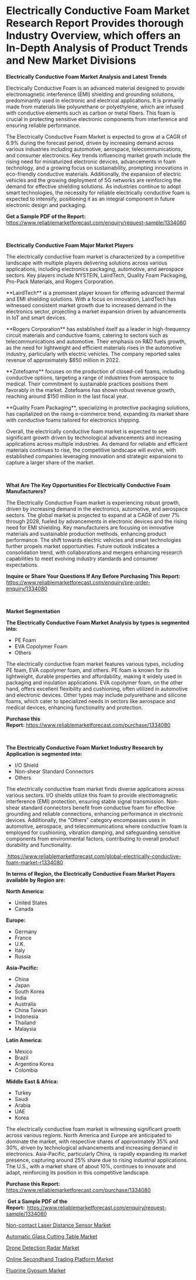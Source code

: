 <p><h1>Electrically Conductive Foam Market Research Report Provides thorough Industry Overview, which offers an In-Depth Analysis of Product Trends and New Market Divisions</h1></p><p><strong>Electrically Conductive Foam Market Analysis and Latest Trends</strong></p>
<p><p>Electrically Conductive Foam is an advanced material designed to provide electromagnetic interference (EMI) shielding and grounding solutions, predominantly used in electronic and electrical applications. It is primarily made from materials like polyurethane or polyethylene, which are infused with conductive elements such as carbon or metal fibers. This foam is crucial in protecting sensitive electronic components from interference and ensuring reliable performance.</p><p>The Electrically Conductive Foam Market is expected to grow at a CAGR of 6.9% during the forecast period, driven by increasing demand across various industries including automotive, aerospace, telecommunications, and consumer electronics. Key trends influencing market growth include the rising need for miniaturized electronic devices, advancements in foam technology, and a growing focus on sustainability, prompting innovations in eco-friendly conductive materials. Additionally, the expansion of electric vehicles and the growing deployment of 5G networks are reinforcing the demand for effective shielding solutions. As industries continue to adopt smart technologies, the necessity for reliable electrically conductive foam is expected to intensify, positioning it as an integral component in future electronic design and packaging.</p></p>
<p><strong>Get a Sample PDF of the Report:&nbsp;</strong> <a href="https://www.reliablemarketforecast.com/enquiry/request-sample/1334080?utm_campaign=1123&utm_medium=2&utm_source=Github&utm_content=ia&utm_term=01102024&utm_id=electrically-conductive-foam">https://www.reliablemarketforecast.com/enquiry/request-sample/1334080</a></p>
<p>&nbsp;</p>
<p><strong>Electrically Conductive Foam Major Market Players</strong></p>
<p><p>The electrically conductive foam market is characterized by a competitive landscape with multiple players delivering solutions across various applications, including electronics packaging, automotive, and aerospace sectors. Key players include NYSTEIN, LairdTech, Quality Foam Packaging, Pro-Pack Materials, and Rogers Corporation.</p><p>**LairdTech** is a prominent player known for offering advanced thermal and EMI shielding solutions. With a focus on innovation, LairdTech has witnessed consistent market growth due to increased demand in the electronics sector, projecting a market expansion driven by advancements in IoT and smart devices.</p><p>**Rogers Corporation** has established itself as a leader in high-frequency circuit materials and conductive foams, catering to sectors such as telecommunications and automotive. Their emphasis on R&D fuels growth, as the need for lightweight and efficient materials rises in the automotive industry, particularly with electric vehicles. The company reported sales revenue of approximately $850 million in 2022.</p><p>**Zotefoams** focuses on the production of closed-cell foams, including conductive options, targeting a range of industries from aerospace to medical. Their commitment to sustainable practices positions them favorably in the market. Zotefoams has shown robust revenue growth, reaching around $150 million in the last fiscal year.</p><p>**Quality Foam Packaging**, specializing in protective packaging solutions, has capitalized on the rising e-commerce trend, expanding its market share with conductive foams tailored for electronics shipping.</p><p>Overall, the electrically conductive foam market is expected to see significant growth driven by technological advancements and increasing applications across multiple industries. As demand for reliable and efficient materials continues to rise, the competitive landscape will evolve, with established companies leveraging innovation and strategic expansions to capture a larger share of the market.</p></p>
<p>&nbsp;</p>
<p><strong>What Are The Key Opportunities For Electrically Conductive Foam Manufacturers?</strong></p>
<p><p>The Electrically Conductive Foam market is experiencing robust growth, driven by increasing demand in the electronics, automotive, and aerospace sectors. The global market is projected to expand at a CAGR of over 7% through 2028, fueled by advancements in electronic devices and the rising need for EMI shielding. Key manufacturers are focusing on innovative materials and sustainable production methods, enhancing product performance. The shift towards electric vehicles and smart technologies further propels market opportunities. Future outlook indicates a consolidation trend, with collaborations and mergers enhancing research capabilities to meet evolving industry standards and consumer expectations.</p></p>
<p><strong>Inquire or Share Your Questions If Any Before Purchasing This Report:</strong> <a href="https://www.reliablemarketforecast.com/enquiry/pre-order-enquiry/1334080?utm_campaign=1123&utm_medium=2&utm_source=Github&utm_content=ia&utm_term=01102024&utm_id=electrically-conductive-foam">https://www.reliablemarketforecast.com/enquiry/pre-order-enquiry/1334080</a></p>
<p>&nbsp;</p>
<p><strong>Market Segmentation</strong></p>
<p><strong>The Electrically Conductive Foam Market Analysis by types is segmented into:</strong></p>
<p><ul><li>PE Foam</li><li>EVA Copolymer Foam</li><li>Others</li></ul></p>
<p><p>The electrically conductive foam market features various types, including PE foam, EVA copolymer foam, and others. PE foam is known for its lightweight, durable properties and affordability, making it widely used in packaging and insulation applications. EVA copolymer foam, on the other hand, offers excellent flexibility and cushioning, often utilized in automotive and electronic devices. Other types may include polyurethane and silicone foams, which cater to specialized needs in sectors like aerospace and medical devices, enhancing functionality and protection.</p></p>
<p><strong>Purchase this Report:&nbsp;</strong><a href="https://www.reliablemarketforecast.com/purchase/1334080?utm_campaign=1123&utm_medium=2&utm_source=Github&utm_content=ia&utm_term=01102024&utm_id=electrically-conductive-foam">https://www.reliablemarketforecast.com/purchase/1334080</a></p>
<p>&nbsp;</p>
<p><strong>The Electrically Conductive Foam Market Industry Research by Application is segmented into:</strong></p>
<p><ul><li>I/O Shield</li><li>Non-shear Standard Connectors</li><li>Others</li></ul></p>
<p><p>The electrically conductive foam market finds diverse applications across various sectors. I/O shields utilize this foam to provide electromagnetic interference (EMI) protection, ensuring stable signal transmission. Non-shear standard connectors benefit from conductive foam for effective grounding and reliable connections, enhancing performance in electronic devices. Additionally, the "Others" category encompasses uses in automotive, aerospace, and telecommunications where conductive foam is employed for cushioning, vibration damping, and safeguarding sensitive components from environmental factors, contributing to overall product durability and functionality.</p></p>
<p><a href="https://www.reliablemarketforecast.com/global-electrically-conductive-foam-market-r1334080?utm_campaign=1123&utm_medium=2&utm_source=Github&utm_content=ia&utm_term=01102024&utm_id=electrically-conductive-foam">&nbsp;https://www.reliablemarketforecast.com/global-electrically-conductive-foam-market-r1334080</a></p>
<p><strong>In terms of Region, the Electrically Conductive Foam Market Players available by Region are:</strong></p>
<p>
    <p> <strong> North America: </strong>
        <ul>
            <li>United States</li>
            <li>Canada</li>
        </ul>
        </p> 
    <p> <strong> Europe: </strong>
        <ul>
            <li>Germany</li>
            <li>France</li>
            <li>U.K.</li>
            <li>Italy</li>
            <li>Russia</li>
        </ul>
        </p> 
    <p> <strong> Asia-Pacific: </strong>
        <ul>
            <li>China</li>
            <li>Japan</li>
            <li>South Korea</li>
            <li>India</li>
            <li>Australia</li>
            <li>China Taiwan</li>
            <li>Indonesia</li>
            <li>Thailand</li>
            <li>Malaysia</li>
        </ul>
        </p> 
    <p> <strong> Latin America: </strong>
        <ul>
            <li>Mexico</li>
            <li>Brazil</li>
            <li>Argentina Korea</li>
            <li>Colombia</li>
        </ul>
        </p> 
    <p> <strong> Middle East & Africa: </strong>
        <ul>
            <li>Turkey</li>
            <li>Saudi</li>
            <li>Arabia</li>
            <li>UAE</li>
            <li>Korea</li>
        </ul>
    </p>
    </p>
<p><p>The electrically conductive foam market is witnessing significant growth across various regions. North America and Europe are anticipated to dominate the market, with respective shares of approximately 35% and 30%, driven by technological advancements and increasing demand in electronics. Asia-Pacific, particularly China, is rapidly expanding its market presence, capturing around 25% share due to rising industrial applications. The U.S., with a market share of about 10%, continues to innovate and adapt, reinforcing its position in this competitive landscape.</p></p>
<p><strong>Purchase this Report: </strong><a href="https://www.reliablemarketforecast.com/purchase/1334080?utm_campaign=1123&utm_medium=2&utm_source=Github&utm_content=ia&utm_term=01102024&utm_id=electrically-conductive-foam">https://www.reliablemarketforecast.com/purchase/1334080</a></p>
<p>&nbsp;<strong>Get a Sample PDF of the Report:&nbsp;&nbsp;</strong><a href="https://www.reliablemarketforecast.com/enquiry/request-sample/1334080?utm_campaign=1123&utm_medium=2&utm_source=Github&utm_content=ia&utm_term=01102024&utm_id=electrically-conductive-foam">https://www.reliablemarketforecast.com/enquiry/request-sample/1334080</a></p>
<p><strong></strong></p>
<p><p><a href="https://issuu.com/reportprime-2/docs/non-contact-laser-distance-sensor-m_a740b0ea10ed46?utm_campaign=1123&utm_medium=2&utm_source=Github&utm_content=ia&utm_term=01102024&utm_id=electrically-conductive-foam">Non-contact Laser Distance Sensor Market</a></p><p><a href="https://www.linkedin.com/pulse/automatic-glass-cutting-table-market-overview-forecast-4qbge?utm_campaign=1123&utm_medium=2&utm_source=Github&utm_content=ia&utm_term=01102024&utm_id=electrically-conductive-foam">Automatic Glass Cutting Table Market</a></p><p><a href="https://www.linkedin.com/pulse/drone-detection-radar-market-global-regional-analysis-iv6ee?utm_campaign=1123&utm_medium=2&utm_source=Github&utm_content=ia&utm_term=01102024&utm_id=electrically-conductive-foam">Drone Detection Radar Market</a></p><p><a href="https://github.com/MegiDuro586/Market-Research-Report-List-1/blob/main/online-secondhand-trading-platform-market.md?utm_campaign=1123&utm_medium=2&utm_source=Github&utm_content=ia&utm_term=01102024&utm_id=electrically-conductive-foam">Online Secondhand Trading Platform Market</a></p><p><a href="https://github.com/thoragea8m/Market-Research-Report-List-1/blob/main/fluorine-gypsum-market.md?utm_campaign=1123&utm_medium=2&utm_source=Github&utm_content=ia&utm_term=01102024&utm_id=electrically-conductive-foam">Fluorine Gypsum Market</a></p></p>